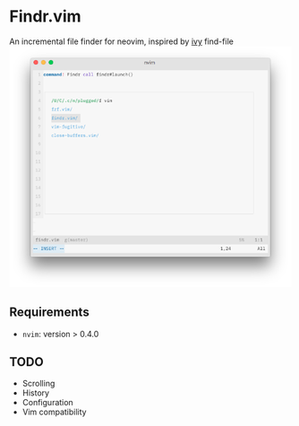 # Findr.vim
An incremental file finder for neovim, inspired by [ivy](https://github.com/abo-abo/swiper) find-file
![Screenshot](screenshots/screenshot.png)

## Requirements
* `nvim`: version > 0.4.0

## TODO
* Scrolling
* History
* Configuration
* Vim compatibility

